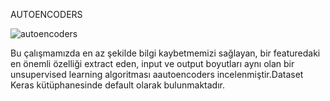 AUTOENCODERS


![autoencoders](https://user-images.githubusercontent.com/51748819/72225311-3d1e0c00-3595-11ea-9c90-2377c9d96627.png)

Bu çalışmamızda en az şekilde bilgi kaybetmemizi sağlayan, bir featuredaki en önemli özelliği extract eden, input ve output
boyutları aynı olan bir unsupervised learning algoritması aautoencoders incelenmiştir.Dataset Keras kütüphanesinde default olarak bulunmaktadır.
